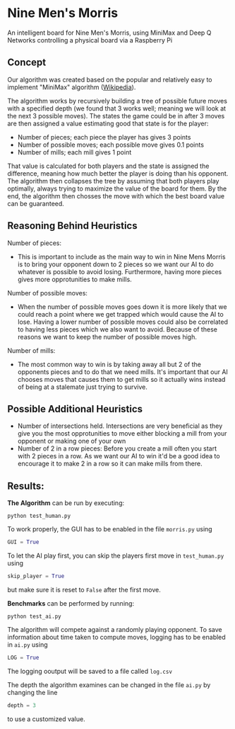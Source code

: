 # Nine Men's Morris

An intelligent board for Nine Men's Morris, using MiniMax and Deep Q Networks controlling a physical board via a Raspberry Pi

## Concept

Our algorithm was created based on the popular and relatively easy to implement "MiniMax" algorithm ([Wikipedia](https://en.wikipedia.org/wiki/Minimax)).

The algorithm works by recursively building a tree of possible future moves with a specified depth (we found that 3 works well; meaning we will look at the next 3 possible moves).
The states the game could be in after 3 moves are then assigned a value estimating good that state is for the player:

- Number of pieces; each piece the player has gives 3 points
- Number of possible moves; each possible move gives 0.1 points
- Number of mills; each mill gives 1 point

That value is calculated for both players and the state is assigned the difference, meaning how much better the player is doing than his opponent.
The algorithm then collapses the tree by assuming that both players play optimally, always trying to maximize the value of the board for them.
By the end, the algorithm then chosses the move with which the best board value can be guaranteed.

## Reasoning Behind Heuristics

Number of pieces:
- This is important to include as the main way to win in Nine Mens Morris is to bring your opponent down to 2 pieces so we want our AI to do whatever is possible to avoid losing. Furthermore, having more pieces gives more opprotunities to make mills.

Number of possible moves:
- When the number of possible moves goes down it is more likely that we could reach a point where we get trapped which would cause the AI to lose. Having a lower number of possible moves could also be correlated to having less pieces which we also want to avoid. Because of these reasons we want to keep the number of possible moves high.

Number of mills:
- The most common way to win is by taking away all but 2 of the opponents pieces and to do that we need mills. It's important that our AI chooses moves that causes them to get mills so it actually wins instead of being at a stalemate just trying to survive.

## Possible Additional Heuristics
- Number of intersections held. Intersections are very beneficial as they give you the most opprotunities to move either blocking a mill from your opponent or making one of your own
- Number of 2 in a row pieces: Before you create a mill often you start with 2 pieces in a row. As we want our AI to win it'd be a good idea to encourage it to make 2 in a row so it can make mills from there.

## Results:

**The Algorithm** can be run by executing:
``` shell
python test_human.py
```
To work properly, the GUI has to be enabled in the file `morris.py` using
``` python
GUI = True
```
To let the AI play first, you can skip the players first move in `test_human.py` using
``` python
skip_player = True
```
but make sure it is reset to `False` after the first move.

**Benchmarks** can be performed by running:
``` shell
python test_ai.py
```
The algorithm will compete against a randomly playing opponent.
To save information about time taken to compute moves, logging has to be enabled in `ai.py` using
``` python
LOG = True
```
The logging ooutput will be saved to a file called `log.csv`

The depth the algorithm examines can be changed in the file `ai.py` by changing the line
``` python
depth = 3
```
to use a customized value.

